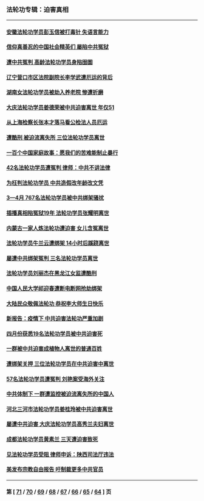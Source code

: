 ### 法轮功专辑：迫害真相
---
#### [安徽法轮功学员彭玉信被打毒针 失语言能力](../../pages/nf4379/n13760892.md) 
#### [信仰真善忍的中国社会精英们 屡陷中共冤狱](../../pages/nf4379/n13760120.md) 
#### [遭中共冤判 高龄法轮功学员身陷囹圄](../../pages/nf4379/n13759378.md) 
#### [辽宁营口市区法院副院长李学武遭厄运的背后](../../pages/nf4379/n13757782.md) 
#### [湖南女法轮功学员被劫入养老院 惨遭折磨](../../pages/nf4379/n13756608.md) 
#### [大庆法轮功学员姜德荣被中共迫害离世 年仅51](../../pages/nf4379/n13755805.md) 
#### [从上海检察长张本才落马看公检法人员厄运](../../pages/nf4379/n13755011.md) 
#### [遭酷刑 被迫流离失所 三位法轮功学员离世](../../pages/nf4379/n13754229.md) 
#### [一百个中国家庭故事：愿我们的苦难能制止暴行](../../pages/nf4379/n13753117.md) 
#### [42名法轮功学员遭冤判 律师：中共不讲法律](../../pages/nf4379/n13753469.md) 
#### [为枉判法轮功学员 中共造假改年龄改文凭](../../pages/nf4379/n13752835.md) 
#### [3—4月 767名法轮功学员被中共绑架骚扰](../../pages/nf4379/n13732751.md) 
#### [插播真相陷冤狱19年 法轮功学员张耀明离世](../../pages/nf4379/n13748009.md) 
#### [内蒙古一家人炼法轮功遭迫害 女儿含冤离世](../../pages/nf4379/n13744475.md) 
#### [法轮功学员牛兰云遭绑架 14小时后蹊跷离世](../../pages/nf4379/n13744926.md) 
#### [屡遭中共绑架冤判 三名法轮功学员离世](../../pages/nf4379/n13743718.md) 
#### [法轮功学员刘丽杰在黑龙江女监遭酷刑](../../pages/nf4379/n13740915.md) 
#### [中国人民大学祁迎春遭断电断网抢劫绑架](../../pages/nf4379/n13730164.md) 
#### [大陆民众敬佩法轮功 恭祝李大师生日快乐](../../pages/nf4379/n13734669.md) 
#### [新报告：疫情下 中共迫害法轮功严重加剧](../../pages/nf4379/n13732612.md) 
#### [四月份获悉19名法轮功学员被中共迫害死](../../pages/nf4379/n13731456.md) 
#### [一群被中共迫害成植物人离世的普通百姓](../../pages/nf4379/n13730316.md) 
#### [遭绑架关押 三位法轮功学员在中共迫害中离世](../../pages/nf4379/n13727134.md) 
#### [57名法轮功学员遭冤判 刘艳案受海外关注](../../pages/nf4379/n13726210.md) 
#### [中共体制下 一群遭监控被迫流离失所的中国人](../../pages/nf4379/n13725531.md) 
#### [河北三河市法轮功学员姜桂玲被中共迫害离世](../../pages/nf4379/n13724089.md) 
#### [屡遭中共迫害 大庆法轮功学员高秀兰夫妇离世](../../pages/nf4379/n13723307.md) 
#### [成都法轮功学员黄素兰 三天遭迫害致死](../../pages/nf4379/n13722817.md) 
#### [见法轮功学员受阻 律师申诉：陕西司法厅违法](../../pages/nf4379/n13720981.md) 
#### [美发布宗教自由报告 吁制裁更多中共官员](../../pages/nf4379/n13720670.md) 

---
#### 第 [ [71](./71.md) / [70](./70.md) / [69](./69.md) / [68](./68.md) / [67](./67.md) / [66](./66.md) / [65](./65.md) / [64](./64.md) ] 页
